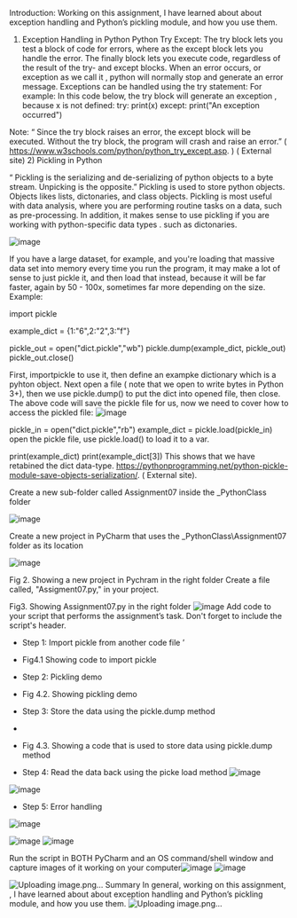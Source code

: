 Introduction:
Working on this assignment, I have learned about about exception handling and Python’s pickling module, and how you use them.
1) Exception Handling in Python
Python Try Except: The try block lets you test a block of code for errors, where as the except block lets you handle the error. The finally block lets you execute code, regardless of the result of the try- and except blocks. When an error occurs, or exception as we call it , python will normally stop and generate an error message. Exceptions can be handled using the try statement:
For example: In this code below, the try block will generate an exception , because x is not defined:
try:
  print(x)
except:
  print("An exception occurred")

Note: “ Since the try block raises an error, the except block will be executed. Without the try block, the program will crash and raise an error.” ( https://www.w3schools.com/python/python_try_except.asp. ) ( External site)
2) Pickling in Python

“ Pickling is the serializing and de-serializing of python objects to a byte stream. Unpicking is the opposite.” Pickling is used to store python objects. Objects likes lists, dictonaries, and class objects. Pickling is most useful with data analysis, where you are performing routine tasks on a data, such as pre-processing. In addition, it makes sense to use pickling if you are working with python-specific data types . such as dictonaries.

![image](https://user-images.githubusercontent.com/94755079/144726301-38f16fd6-1d36-4bae-8dc6-4c5871b88afd.png)

If you have a large dataset, for example, and you're loading that massive data set into memory every time you run the program, it may make a lot of sense to just pickle it, and then load that instead, because it will be far faster, again by 50 - 100x, sometimes far more depending on the size.
Example:

import pickle

example_dict = {1:"6",2:"2",3:"f"}

pickle_out = open("dict.pickle","wb")
pickle.dump(example_dict, pickle_out)
pickle_out.close()

First, importpickle to use it, then define an exampke dictionary which is a pyhton object. Next open a file ( note that we open to write bytes in Python 3+), then we use pickle.dump() to put the dict into opened file, then close.
The above code will save the pickle file for us, now we need to cover how to access the pickled file:
![image](https://user-images.githubusercontent.com/94755079/144726339-776d67d9-1313-4c6a-ba8a-a27d97081bce.png)


pickle_in = open("dict.pickle","rb")
example_dict = pickle.load(pickle_in)
open the pickle file, use pickle.load() to load it to a var.

print(example_dict)
print(example_dict[3])
This shows that we have retabined the dict data-type.
https://pythonprogramming.net/python-pickle-module-save-objects-serialization/.  ( External site).

Create a new sub-folder called Assignment07 inside the _PythonClass folder

![image](https://user-images.githubusercontent.com/94755079/144726353-145842a7-ae3a-467c-845b-add47feb77f0.png)

Create a new project in PyCharm that uses the _PythonClass\Assignment07 folder as its location 
 
![image](https://user-images.githubusercontent.com/94755079/144726355-08291265-c706-4c5c-a8e2-1098ac957f48.png)

Fig 2. Showing a new project in Pychram in the right folder 
Create a file called, "Assigment07.py," in your project.

 
Fig3. Showing Assignment07.py in the right folder 
![image](https://user-images.githubusercontent.com/94755079/144726367-eb530994-d68c-4485-bd5d-fab89974a9b3.png)
Add code to your script that performs the assignment’s task. Don't forget to include the script's header.
-	Step 1: Import pickle from another code file 
 ’
-	Fig4.1 Showing code to import pickle 
-	Step 2: Pickling demo
 
-	Fig 4.2. Showing pickling demo 
-	Step 3: Store the data using the pickle.dump method
-	 
-	Fig 4.3. Showing a code that is used to store data using pickle.dump method
-	Step 4: Read the data back using the picke load method
![image](https://user-images.githubusercontent.com/94755079/144726385-919521da-1fb6-4a87-8183-00e5e4214834.png)

![image](https://user-images.githubusercontent.com/94755079/144726392-ddd71a93-62cb-4377-af8c-e2e20fedea06.png)
-	Step 5: Error handling 

![image](https://user-images.githubusercontent.com/94755079/144726400-7769de7a-8a32-4229-b547-d349a54adc05.png)

![image](https://user-images.githubusercontent.com/94755079/144726417-d1be4b08-c316-4272-b681-d5d624d60f93.png)
![image](https://user-images.githubusercontent.com/94755079/144726425-13c3eb94-9399-4429-9143-501bdf89ea53.png)

Run the script in BOTH PyCharm and an OS command/shell window and capture images of it working on your computer![image](https://user-images.githubusercontent.com/94755079/144726431-25ba9a11-6e0f-4c53-829b-b0bc3ed745f8.png)
![image](https://user-images.githubusercontent.com/94755079/144726439-45228f67-2eb4-4a03-97ce-c5edb065b3e0.png)

![Uploading image.png…]()
Summary
In general, working on this assignment, , I have learned about about exception handling and Python’s pickling module, and how you use them.
![Uploading image.png…]()




